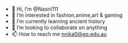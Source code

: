 - 👋 Hi, I’m @Nasni111
- 👀 I’m interested in fashion,anime,art & gaming
- 🌱 I’m currently learning ancient history
- 💞️ I’m looking to collaborate on anything
- 📫 How to reach me nnika0@eq.edu.au

<!---
Nasni111/Nasni111 is a ✨ special ✨ repository because its `README.md` (this file) appears on your GitHub profile.
You can click the Preview link to take a look at your changes.
--->
